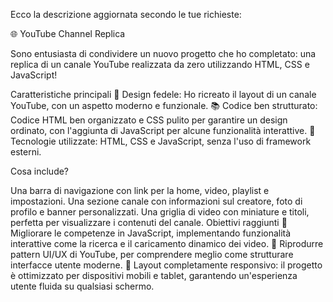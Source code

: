 
Ecco la descrizione aggiornata secondo le tue richieste:

🌐 YouTube Channel Replica

Sono entusiasta di condividere un nuovo progetto che ho completato: una replica di un canale YouTube realizzata da zero utilizzando HTML, CSS e JavaScript!

Caratteristiche principali
🎥 Design fedele: Ho ricreato il layout di un canale YouTube, con un aspetto moderno e funzionale.
📚 Codice ben strutturato: Codice HTML ben organizzato e CSS pulito per garantire un design ordinato, con l'aggiunta di JavaScript per alcune funzionalità interattive.
🔧 Tecnologie utilizzate: HTML, CSS e JavaScript, senza l'uso di framework esterni.

Cosa include?

Una barra di navigazione con link per la home, video, playlist e impostazioni.
Una sezione canale con informazioni sul creatore, foto di profilo e banner personalizzati.
Una griglia di video con miniature e titoli, perfetta per visualizzare i contenuti del canale.
Obiettivi raggiunti
📐 Migliorare le competenze in JavaScript, implementando funzionalità interattive come la ricerca e il caricamento dinamico dei video.
🎨 Riprodurre pattern UI/UX di YouTube, per comprendere meglio come strutturare interfacce utente moderne.
📱 Layout completamente responsivo: il progetto è ottimizzato per dispositivi mobili e tablet, garantendo un'esperienza utente fluida su qualsiasi schermo.
